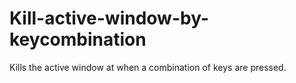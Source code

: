 # Kill-active-window-by-keycombination
Kills the active window at when a combination of keys are pressed.
